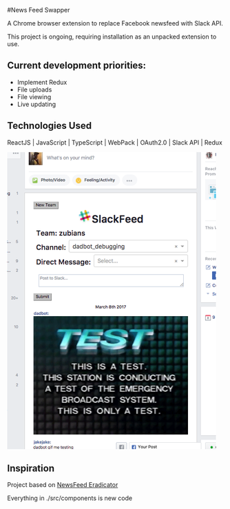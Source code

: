 #News Feed Swapper

A Chrome browser extension to replace Facebook newsfeed with Slack API.

This project is ongoing, requiring installation as an unpacked extension to use.  

## Current development priorities:
* Implement Redux
* File uploads
* File viewing
* Live updating

## Technologies Used

ReactJS | JavaScript | TypeScript | WebPack | OAuth2.0 | Slack API | Redux

![Screenshot](https://github.com/JakeIwen/news-feed-swapper/blob/master/assets/NFSwapper_1.png)

## Inspiration

Project based on [NewsFeed Eradicator](news-feed-eradicator.west.io)

Everything in ./src/components is new code

